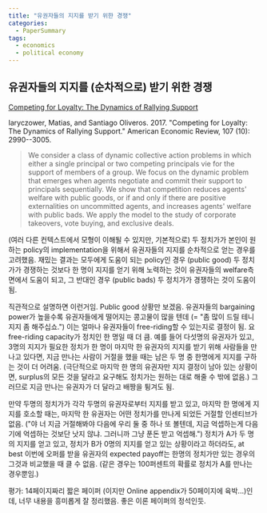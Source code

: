 ```yaml
---
title: "유권자들의 지지를 받기 위한 경쟁"
categories:
  - PaperSummary
tags:
  - economics
  - political economy
---
```


## 유권자들의 지지를 (순차적으로) 받기 위한 경쟁

[Competing for Loyalty: The Dynamics of Rallying Support](https://www.aeaweb.org/articles?id=10.1257/aer.20150755)

Iaryczower, Matias, and Santiago Oliveros. 2017. "Competing for Loyalty: The Dynamics of Rallying Support." American Economic Review, 107 (10): 2990--3005.

> We consider a class of dynamic collective action problems in which either a single principal or two competing principals vie for the support of members of a group. We focus on the dynamic problem that emerges when agents negotiate and commit their support to principals sequentially. We show that competition reduces agents' welfare with public goods, or if and only if there are positive externalities on uncommitted agents, and increases agents' welfare with public bads. We apply the model to the study of corporate takeovers, vote buying, and exclusive deals.


(여러 다른 컨텍스트에서 모형이 이해될 수 있지만, 기본적으로) 두 정치가가 본인이 원하는 policy의 implementation을 위해서 유권자들의 지지를 순차적으로 얻는 경우를 고려했음. 재밌는 결과는 모두에게 도움이 되는 policy인 경우 (public good) 두 정치가가 경쟁하는 것보다 한 명이 지지를 얻기 위해 노력하는 것이 유권자들의 welfare측면에서 도움이 되고, 그 반대인 경우 (public bads) 두 정치가가 경쟁하는 것이 도움이 됨.

직관적으로 설명하면 이런거임. Public good 상황만 보겠음. 유권자들의 bargaining power가 높을수록 유권자들에게 떨어지는 콩고물이 많을 텐데 (= "좀 많이 드릴 테니 지지 좀 해주십쇼.") 이는 얼마나 유권자들이 free-riding할 수 있는지로 결정이 됨. 요 free-riding capacity가 정치인 한 명일 때 더 큼. 예를 들어 다섯명의 유권자가 있고, 3명의 지지가 필요한 정치가 한 명이 마지막 한 유권자의 지지를 받기 위해 사람들을 만나고 있다면, 지금 만나는 사람이 거절을 했을 때는 남은 두 명 중 한명에게 지지를 구하는 것이 더 어려움. (극단적으로 마지막 한 명의 유권자만 지지 결정이 남아 있는 상황이면, surplus의 모든 것을 달라고 요구해도 정치가는 원하는 대로 해줄 수 밖에 없음.) 그러므로 지금 만나는 유권자가 더 달라고 배짱을 튕겨도 됨.

만약 두명의 정치가가 각각 두명의 유권자로부터 지지를 받고 있고, 마지막 한 명에게 지지를 호소할 때는, 마지막 한 유권자는 어떤 정치가를 만나게 되었든 거절할 인센티브가 없음. ("야 너 지금 거절해봐야 다음에 우리 둘 중 하나 또 볼텐데, 지금 억셉하는게 다음기에 억셉하는 것보단 낫지 않냐. 그러니까 그냥 푼돈 받고 억셉해.") 정치가 A가 두 명의 지지를 얻고 있고, 정치가 B가 0명의 지지를 얻고 있는 상황이라고 하더라도, at best 이번에 오퍼를 받을 유권자의 expected payoff는 한명의 정치가만 있는 경우의 그것과 비교했을 때 클 수 없음. (같은 경우는 100퍼센트의 확률로 정치가 A를 만나는 경우뿐임.)

평가: 14페이지짜리 짧은 페이퍼 (이지만 Online appendix가 50페이지에 육박...)인데, 너무 내용을 흥미롭게 잘 정리했음. 좋은 이론 페이퍼의 정석인듯.